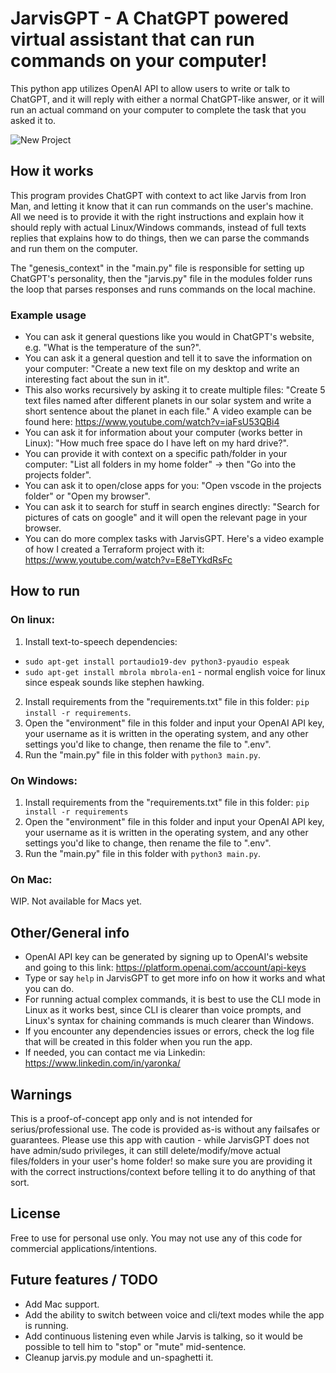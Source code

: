 # JarvisGPT - A ChatGPT powered virtual assistant that can run commands on your computer!

This python app utilizes OpenAI API to allow users to write or talk to ChatGPT, and it will reply with either a normal
ChatGPT-like answer, or it will run an actual command on your computer to complete the task that you asked it to. 


![New Project](https://user-images.githubusercontent.com/16307980/229065498-3b4d588b-8fec-41d5-abec-946b0237ee85.gif)

## How it works

This program provides ChatGPT with context to act like Jarvis from Iron Man, and letting it know that it can run commands on the user's machine. 
All we need is to provide it with the right instructions and explain how it should reply with actual Linux/Windows commands, instead of full texts replies that explains how to do things, then we can parse the commands and run them on the computer. 

The "genesis_context" in the "main.py" file is responsible for setting up ChatGPT's personality, then the "jarvis.py" file in the modules folder runs the loop that parses responses and runs commands on the local machine.

### Example usage
- You can ask it general questions like you would in ChatGPT's website, e.g. "What is the temperature of the sun?".
- You can ask it a general question and tell it to save the information on your computer: "Create a new text file on my desktop and write an interesting fact about the sun in it".
- This also works recursively by asking it to create multiple files: "Create 5 text files named after different planets in our solar system and write a short sentence about the planet in each file." A video example can be found here: https://www.youtube.com/watch?v=iaFsU53QBi4
- You can ask it for information about your computer (works better in Linux): "How much free space do I have left on my hard drive?".
- You can provide it with context on a specific path/folder in your computer: "List all folders in my home folder" -> then "Go into the projects folder".
- You can ask it to open/close apps for you: "Open vscode in the projects folder" or "Open my browser".
- You can ask it to search for stuff in search engines directly: "Search for pictures of cats on google" and it will open the relevant page in your browser. 
- You can do more complex tasks with JarvisGPT. Here's a video example of how I created a Terraform project with it: https://www.youtube.com/watch?v=E8eTYkdRsFc


## How to run
### On linux:
1. Install text-to-speech dependencies:
  - `sudo apt-get install portaudio19-dev python3-pyaudio espeak`
  - `sudo apt-get install mbrola mbrola-en1` - normal english voice for linux since espeak sounds like stephen hawking. 
2. Install requirements from the "requirements.txt" file in this folder: `pip install -r requirements`.
3. Open the "environment" file in this folder and input your OpenAI API key, your username as it is written in the operating system, and any other settings you'd like to change, then rename the file to ".env".
4. Run the "main.py" file in this folder with `python3 main.py`.

### On Windows:
1. Install requirements from the "requirements.txt" file in this folder: `pip install -r requirements`
2. Open the "environment" file in this folder and input your OpenAI API key, your username as it is written in the operating system, and any other settings you'd like to change, then rename the file to ".env".
3. Run the "main.py" file in this folder with `python3 main.py`.

### On Mac:
WIP. Not available for Macs yet. 


## Other/General info
- OpenAI API key can be generated by signing up to OpenAI's website and going to this link: https://platform.openai.com/account/api-keys
- Type or say `help` in JarvisGPT to get more info on how it works and what you can do. 
- For running actual complex commands, it is best to use the CLI mode in Linux as it works best, since CLI is clearer than voice prompts, and Linux's syntax for chaining commands is much clearer than Windows.
- If you encounter any dependencies issues or errors, check the log file that will be created in this folder when you run the app.
- If needed, you can contact me via Linkedin: https://www.linkedin.com/in/yaronka/

## Warnings
This is a proof-of-concept app only and is not intended for serius/professional use. The code is provided as-is without any failsafes or guarantees.
Please use this app with caution - while JarvisGPT does not have admin/sudo privileges, it can still delete/modify/move actual files/folders in your user's home folder! so make sure you are providing it with the correct instructions/context before telling it to do anything of that sort. 

## License
Free to use for personal use only. 
You may not use any of this code for commercial applications/intentions.

## Future features / TODO
- Add Mac support.
- Add the ability to switch between voice and cli/text modes while the app is running.
- Add continuous listening even while Jarvis is talking, so it would be possible to tell him to "stop" or "mute" mid-sentence.
- Cleanup jarvis.py module and un-spaghetti it. 
